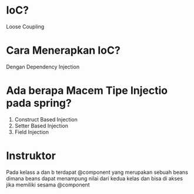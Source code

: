 # IoC?
Loose Coupling

# Cara Menerapkan IoC?
Dengan Dependency Injection

# Ada berapa Macem Tipe Injectio pada spring?
1. Construct Based Injection
2. Setter Based Injection
3. Field Injection

# Instruktor
Pada kelass a dan b terdapat @component yang merupakan sebuah beans dimana beans dapat menampung nilai dari kedua kelas dan bisa di akses jika memiliki sesama @component